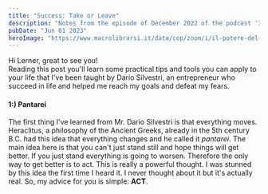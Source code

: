 ```yaml
---
title: "Success: Take or Leave"
description: "Notes from the episode of December 2022 of the podcast 'Il potere del cambiamento' of Dario Silvestri"
pubDate: "Jun 01 2023"
heroImage: "https://www.macrolibrarsi.it/data/cop/zoom/i/il-potere-del-cambiamento-169610.jpg"
---
```


Hi Lerner, great to see you!<br>
Reading this post you'll learn some practical tips and tools you can apply to your life that I've been taught by Dario Silvestri, an entrepreneur who succeed in life and helped me reach my goals and defeat my fears.<br>

#### 1:) Pantarei
The first thing I've learned from Mr. Dario Silvestri is that everything moves. Heraclitus, a philosophy of the Ancient Greeks, already in the 5th century B.C. had this idea that everything changes and he called it _pantarei_. The main idea here is that you can't just stand still and hope things will get better. If you just stand everything is going to worsen. Therefore the only way to get better is to act. This is really a powerful thought. I was stunned by this idea the first time I heard it. I never thought about it but it's actually real. So, my advice for you is simple: **ACT**.
